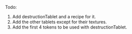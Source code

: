 Todo:

1. Add destructionTablet and a recipe for it.
2. Add the other tablets except for their textures.
3. Add the first 4 tokens to be used with destructionTablet.
